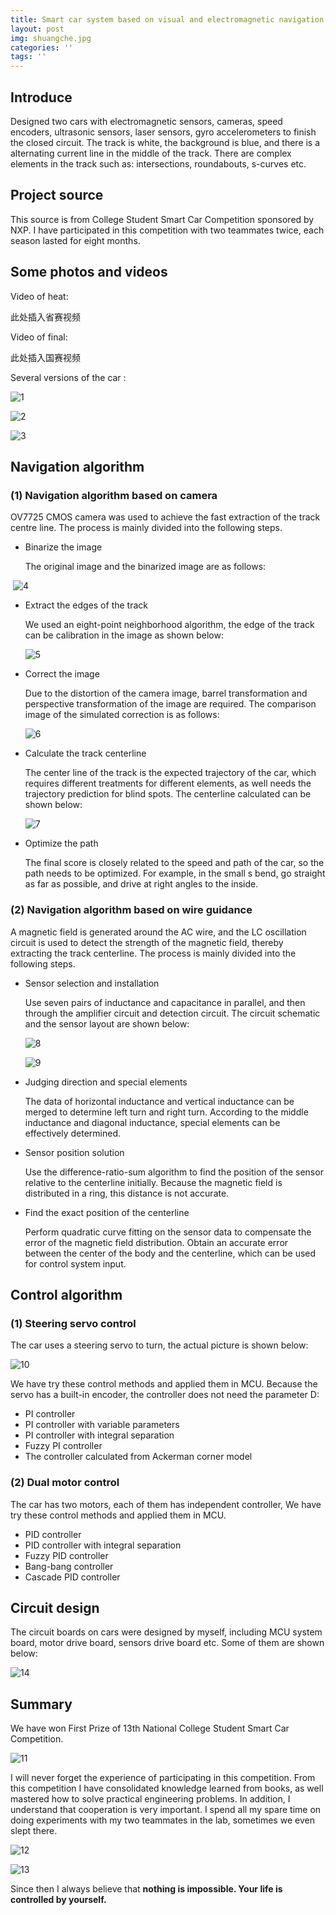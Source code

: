 ```yaml
---
title: Smart car system based on visual and electromagnetic navigation
layout: post
img: shuangche.jpg
categories: ''
tags: ''
---
```

## Introduce
Designed two cars with electromagnetic sensors, cameras, speed encoders, ultrasonic sensors, laser sensors, gyro accelerometers to finish the closed circuit.  The track is white, the background is blue, and there is a  alternating current line in the middle of the track. There are complex elements in the track such as: intersections, roundabouts, s-curves etc. 

## Project source

This source is from College Student Smart Car Competition  sponsored by NXP. I have participated in this competition with two teammates twice, each season lasted for eight months.

## Some photos and videos

Video of  heat:

此处插入省赛视频

Video of  final:

此处插入国赛视频

Several versions of the car :

![1]({{site.baseurl}}/assets/img/a.jpg)

![2]({{site.baseurl}}/assets/img/b.jpg)

![3]({{site.baseurl}}/assets/img/c.jpg)

## Navigation algorithm

### (1)  Navigation algorithm based on camera

OV7725 CMOS camera was used to achieve the fast extraction of the track centre line. The process is mainly divided into the following steps.

- Binarize the image

  The original image and the binarized image are as follows:

​       ![4]({{site.baseurl}}/assets/img/d.PNG)

- Extract the edges of the track

  We used an eight-point neighborhood algorithm, the edge of the track can be  calibration in the image as shown below:

  ![5]({{site.baseurl}}/assets/img/e.png)

- Correct the image

  Due to the distortion of the camera image, barrel transformation and perspective transformation of the image are required. The comparison image of the simulated correction is as follows:

  ![6]({{site.baseurl}}/assets/img/f.jpg)

- Calculate the track centerline

  The center line of the track is the expected trajectory of the car, which requires different treatments for different elements, as well needs the trajectory prediction for blind spots. The centerline calculated can be shown below:

  ![7]({{site.baseurl}}/assets/img/g.png)

- Optimize the path

  The final score is closely related to the speed and path of the car, so the path needs to be optimized. For example, in the small s bend, go straight as far as possible, and drive at right angles to the inside.

### (2) Navigation algorithm based on wire guidance

A magnetic field is generated around the AC wire, and the LC oscillation circuit is used to detect the strength of the magnetic field, thereby extracting the track centerline. The process is mainly divided into the following steps.

- Sensor selection and installation

  Use seven pairs of inductance and capacitance in parallel, and then through the amplifier circuit and detection circuit. The circuit schematic and the sensor layout are shown below:

  ![8]({{site.baseurl}}/assets/img/h.PNG)

  ![9]({{site.baseurl}}/assets/img/i.PNG)

- Judging direction and special elements

  The data of horizontal inductance and vertical inductance can be merged to determine left turn and right turn. According to the middle inductance and diagonal inductance, special elements can be effectively determined.

- Sensor position solution

  Use the difference-ratio-sum algorithm to find the position of the sensor relative to the centerline initially. Because the magnetic field is distributed in a ring, this distance is not accurate.

- Find the exact position of the centerline

  Perform quadratic curve fitting on the sensor data to compensate the error of the magnetic field distribution. Obtain an accurate error between the center of the body and the centerline, which can be used for control system input.

## Control algorithm

### (1)  Steering servo control

The car uses a steering servo to turn, the actual picture is shown below:

![10]({{site.baseurl}}/assets/img/j.PNG)

We have try these control methods and applied them in MCU. Because the servo has a built-in encoder, the controller does not need the parameter D:

- PI controller
- PI controller with variable parameters 
- PI controller with integral separation
- Fuzzy PI controller
- The controller calculated from Ackerman corner model 

### (2)  Dual motor control

The car has two motors, each of them has independent controller, We have try these control methods and applied them in MCU.

- PID controller
- PID controller with integral separation
- Fuzzy PID controller
- Bang-bang controller
- Cascade PID controller

## Circuit design

The circuit boards on cars were designed by myself, including  MCU system board, motor drive board, sensors drive board etc. Some of them are shown below:

![14]({{site.baseurl}}/assets/img/p.jpg)

## Summary

We have won First Prize of 13th National College Student Smart Car Competition.

![11]({{site.baseurl}}/assets/img/m.jpg)

 I will never forget the experience of participating in this competition. From this competition I have consolidated knowledge learned from books, as well mastered how to solve practical engineering problems. In addition, I understand that cooperation is very important. I spend all my spare time on doing experiments with my two teammates in the lab, sometimes we even slept there.

![12]({{site.baseurl}}/assets/img/k.jpg)

![13]({{site.baseurl}}/assets/img/l.jpg)

Since then I always believe that **nothing is impossible. Your life is controlled by yourself.**





